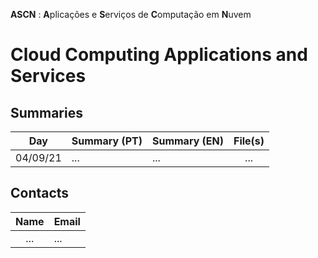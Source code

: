 **ASCN** : **A**plicações e **S**erviços de **C**omputação em **N**uvem 
# Cloud Computing Applications and Services 

## Summaries

| Day | Summary (PT)| Summary (EN)| File(s)|
| :------:| :-----------| :-----------| :-----------:|
| 04/09/21 | ... | ... | ... |

## Contacts

| Name | Email |
| :------:| :-----------|
| ... | ... |